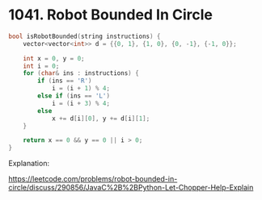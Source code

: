 # 1041. Robot Bounded In Circle

```cpp
bool isRobotBounded(string instructions) {
    vector<vector<int>> d = {{0, 1}, {1, 0}, {0, -1}, {-1, 0}};

    int x = 0, y = 0;
    int i = 0;
    for (char& ins : instructions) {
        if (ins == 'R')
            i = (i + 1) % 4;
        else if (ins == 'L')
            i = (i + 3) % 4;
        else
            x += d[i][0], y += d[i][1];
    }

    return x == 0 && y == 0 || i > 0;
}
```

Explanation:

https://leetcode.com/problems/robot-bounded-in-circle/discuss/290856/JavaC%2B%2BPython-Let-Chopper-Help-Explain
